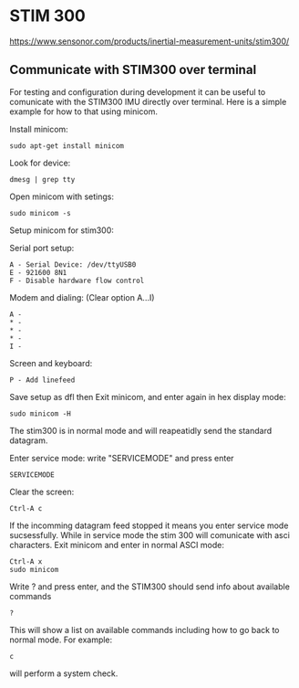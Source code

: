 # STIM 300
https://www.sensonor.com/products/inertial-measurement-units/stim300/


## Communicate with STIM300 over terminal
For testing and configuration during development it can be useful to comunicate with the STIM300 IMU directly over terminal. 
Here is a simple example for how to that using minicom.

Install minicom: 

    sudo apt-get install minicom

Look for device:

    dmesg | grep tty

Open minicom with setings:

    sudo minicom -s

Setup minicom for stim300:

Serial port setup:

    A - Serial Device: /dev/ttyUSB0
    E - 921600 8N1
    F - Disable hardware flow control

Modem and dialing: (Clear option A...I)

    A - 
    * -
    * -
    * -
    I -

Screen and keyboard:

    P - Add linefeed

Save setup as dfl then Exit minicom, and enter again in hex display mode:

    sudo minicom -H

The stim300 is in normal mode and will reapeatidly send the standard datagram.

Enter service mode: write "SERVICEMODE" and press enter

    SERVICEMODE

Clear the screen:

    Ctrl-A c
    
If the incomming datagram feed stopped it means you enter service mode sucsessfully. While in service mode the stim 300 will comunicate with asci characters. Exit minicom and enter in normal ASCI mode:

    Ctrl-A x
    sudo minicom
   
Write ? and press enter, and the STIM300 should send info about available commands

    ?

This will show a list on available commands including how to go back to normal mode. For example:

    c
    
 will perform a system check.
